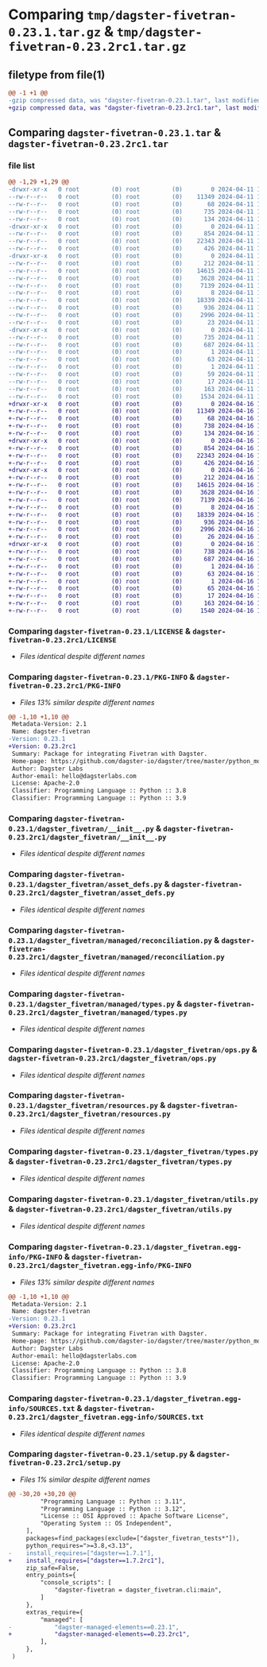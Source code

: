 # Comparing `tmp/dagster-fivetran-0.23.1.tar.gz` & `tmp/dagster-fivetran-0.23.2rc1.tar.gz`

## filetype from file(1)

```diff
@@ -1 +1 @@
-gzip compressed data, was "dagster-fivetran-0.23.1.tar", last modified: Thu Apr 11 18:12:14 2024, max compression
+gzip compressed data, was "dagster-fivetran-0.23.2rc1.tar", last modified: Tue Apr 16 17:57:44 2024, max compression
```

## Comparing `dagster-fivetran-0.23.1.tar` & `dagster-fivetran-0.23.2rc1.tar`

### file list

```diff
@@ -1,29 +1,29 @@
-drwxr-xr-x   0 root         (0) root         (0)        0 2024-04-11 18:12:14.505232 dagster-fivetran-0.23.1/
--rw-r--r--   0 root         (0) root         (0)    11349 2024-04-11 18:04:20.000000 dagster-fivetran-0.23.1/LICENSE
--rw-r--r--   0 root         (0) root         (0)       68 2024-04-11 18:04:20.000000 dagster-fivetran-0.23.1/MANIFEST.in
--rw-r--r--   0 root         (0) root         (0)      735 2024-04-11 18:12:14.505232 dagster-fivetran-0.23.1/PKG-INFO
--rw-r--r--   0 root         (0) root         (0)      134 2024-04-11 18:04:20.000000 dagster-fivetran-0.23.1/README.md
-drwxr-xr-x   0 root         (0) root         (0)        0 2024-04-11 18:12:14.501232 dagster-fivetran-0.23.1/dagster_fivetran/
--rw-r--r--   0 root         (0) root         (0)      854 2024-04-11 18:04:20.000000 dagster-fivetran-0.23.1/dagster_fivetran/__init__.py
--rw-r--r--   0 root         (0) root         (0)    22343 2024-04-11 18:04:20.000000 dagster-fivetran-0.23.1/dagster_fivetran/asset_defs.py
--rw-r--r--   0 root         (0) root         (0)      426 2024-04-11 18:04:20.000000 dagster-fivetran-0.23.1/dagster_fivetran/cli.py
-drwxr-xr-x   0 root         (0) root         (0)        0 2024-04-11 18:12:14.501232 dagster-fivetran-0.23.1/dagster_fivetran/managed/
--rw-r--r--   0 root         (0) root         (0)      212 2024-04-11 18:04:20.000000 dagster-fivetran-0.23.1/dagster_fivetran/managed/__init__.py
--rw-r--r--   0 root         (0) root         (0)    14615 2024-04-11 18:04:20.000000 dagster-fivetran-0.23.1/dagster_fivetran/managed/reconciliation.py
--rw-r--r--   0 root         (0) root         (0)     3628 2024-04-11 18:04:20.000000 dagster-fivetran-0.23.1/dagster_fivetran/managed/types.py
--rw-r--r--   0 root         (0) root         (0)     7139 2024-04-11 18:04:20.000000 dagster-fivetran-0.23.1/dagster_fivetran/ops.py
--rw-r--r--   0 root         (0) root         (0)        8 2024-04-11 18:04:20.000000 dagster-fivetran-0.23.1/dagster_fivetran/py.typed
--rw-r--r--   0 root         (0) root         (0)    18339 2024-04-11 18:04:20.000000 dagster-fivetran-0.23.1/dagster_fivetran/resources.py
--rw-r--r--   0 root         (0) root         (0)      936 2024-04-11 18:04:20.000000 dagster-fivetran-0.23.1/dagster_fivetran/types.py
--rw-r--r--   0 root         (0) root         (0)     2996 2024-04-11 18:04:20.000000 dagster-fivetran-0.23.1/dagster_fivetran/utils.py
--rw-r--r--   0 root         (0) root         (0)       23 2024-04-11 18:04:20.000000 dagster-fivetran-0.23.1/dagster_fivetran/version.py
-drwxr-xr-x   0 root         (0) root         (0)        0 2024-04-11 18:12:14.501232 dagster-fivetran-0.23.1/dagster_fivetran.egg-info/
--rw-r--r--   0 root         (0) root         (0)      735 2024-04-11 18:12:14.000000 dagster-fivetran-0.23.1/dagster_fivetran.egg-info/PKG-INFO
--rw-r--r--   0 root         (0) root         (0)      687 2024-04-11 18:12:14.000000 dagster-fivetran-0.23.1/dagster_fivetran.egg-info/SOURCES.txt
--rw-r--r--   0 root         (0) root         (0)        1 2024-04-11 18:12:14.000000 dagster-fivetran-0.23.1/dagster_fivetran.egg-info/dependency_links.txt
--rw-r--r--   0 root         (0) root         (0)       63 2024-04-11 18:12:14.000000 dagster-fivetran-0.23.1/dagster_fivetran.egg-info/entry_points.txt
--rw-r--r--   0 root         (0) root         (0)        1 2024-04-11 18:12:14.000000 dagster-fivetran-0.23.1/dagster_fivetran.egg-info/not-zip-safe
--rw-r--r--   0 root         (0) root         (0)       59 2024-04-11 18:12:14.000000 dagster-fivetran-0.23.1/dagster_fivetran.egg-info/requires.txt
--rw-r--r--   0 root         (0) root         (0)       17 2024-04-11 18:12:14.000000 dagster-fivetran-0.23.1/dagster_fivetran.egg-info/top_level.txt
--rw-r--r--   0 root         (0) root         (0)      163 2024-04-11 18:12:14.505232 dagster-fivetran-0.23.1/setup.cfg
--rw-r--r--   0 root         (0) root         (0)     1534 2024-04-11 18:04:20.000000 dagster-fivetran-0.23.1/setup.py
+drwxr-xr-x   0 root         (0) root         (0)        0 2024-04-16 17:57:44.223978 dagster-fivetran-0.23.2rc1/
+-rw-r--r--   0 root         (0) root         (0)    11349 2024-04-16 17:50:34.000000 dagster-fivetran-0.23.2rc1/LICENSE
+-rw-r--r--   0 root         (0) root         (0)       68 2024-04-16 17:50:34.000000 dagster-fivetran-0.23.2rc1/MANIFEST.in
+-rw-r--r--   0 root         (0) root         (0)      738 2024-04-16 17:57:44.223978 dagster-fivetran-0.23.2rc1/PKG-INFO
+-rw-r--r--   0 root         (0) root         (0)      134 2024-04-16 17:50:34.000000 dagster-fivetran-0.23.2rc1/README.md
+drwxr-xr-x   0 root         (0) root         (0)        0 2024-04-16 17:57:44.223978 dagster-fivetran-0.23.2rc1/dagster_fivetran/
+-rw-r--r--   0 root         (0) root         (0)      854 2024-04-16 17:50:34.000000 dagster-fivetran-0.23.2rc1/dagster_fivetran/__init__.py
+-rw-r--r--   0 root         (0) root         (0)    22343 2024-04-16 17:50:34.000000 dagster-fivetran-0.23.2rc1/dagster_fivetran/asset_defs.py
+-rw-r--r--   0 root         (0) root         (0)      426 2024-04-16 17:50:34.000000 dagster-fivetran-0.23.2rc1/dagster_fivetran/cli.py
+drwxr-xr-x   0 root         (0) root         (0)        0 2024-04-16 17:57:44.223978 dagster-fivetran-0.23.2rc1/dagster_fivetran/managed/
+-rw-r--r--   0 root         (0) root         (0)      212 2024-04-16 17:50:34.000000 dagster-fivetran-0.23.2rc1/dagster_fivetran/managed/__init__.py
+-rw-r--r--   0 root         (0) root         (0)    14615 2024-04-16 17:50:34.000000 dagster-fivetran-0.23.2rc1/dagster_fivetran/managed/reconciliation.py
+-rw-r--r--   0 root         (0) root         (0)     3628 2024-04-16 17:50:34.000000 dagster-fivetran-0.23.2rc1/dagster_fivetran/managed/types.py
+-rw-r--r--   0 root         (0) root         (0)     7139 2024-04-16 17:50:34.000000 dagster-fivetran-0.23.2rc1/dagster_fivetran/ops.py
+-rw-r--r--   0 root         (0) root         (0)        8 2024-04-16 17:50:34.000000 dagster-fivetran-0.23.2rc1/dagster_fivetran/py.typed
+-rw-r--r--   0 root         (0) root         (0)    18339 2024-04-16 17:50:34.000000 dagster-fivetran-0.23.2rc1/dagster_fivetran/resources.py
+-rw-r--r--   0 root         (0) root         (0)      936 2024-04-16 17:50:34.000000 dagster-fivetran-0.23.2rc1/dagster_fivetran/types.py
+-rw-r--r--   0 root         (0) root         (0)     2996 2024-04-16 17:50:34.000000 dagster-fivetran-0.23.2rc1/dagster_fivetran/utils.py
+-rw-r--r--   0 root         (0) root         (0)       26 2024-04-16 17:50:34.000000 dagster-fivetran-0.23.2rc1/dagster_fivetran/version.py
+drwxr-xr-x   0 root         (0) root         (0)        0 2024-04-16 17:57:44.223978 dagster-fivetran-0.23.2rc1/dagster_fivetran.egg-info/
+-rw-r--r--   0 root         (0) root         (0)      738 2024-04-16 17:57:44.000000 dagster-fivetran-0.23.2rc1/dagster_fivetran.egg-info/PKG-INFO
+-rw-r--r--   0 root         (0) root         (0)      687 2024-04-16 17:57:44.000000 dagster-fivetran-0.23.2rc1/dagster_fivetran.egg-info/SOURCES.txt
+-rw-r--r--   0 root         (0) root         (0)        1 2024-04-16 17:57:44.000000 dagster-fivetran-0.23.2rc1/dagster_fivetran.egg-info/dependency_links.txt
+-rw-r--r--   0 root         (0) root         (0)       63 2024-04-16 17:57:44.000000 dagster-fivetran-0.23.2rc1/dagster_fivetran.egg-info/entry_points.txt
+-rw-r--r--   0 root         (0) root         (0)        1 2024-04-16 17:57:44.000000 dagster-fivetran-0.23.2rc1/dagster_fivetran.egg-info/not-zip-safe
+-rw-r--r--   0 root         (0) root         (0)       65 2024-04-16 17:57:44.000000 dagster-fivetran-0.23.2rc1/dagster_fivetran.egg-info/requires.txt
+-rw-r--r--   0 root         (0) root         (0)       17 2024-04-16 17:57:44.000000 dagster-fivetran-0.23.2rc1/dagster_fivetran.egg-info/top_level.txt
+-rw-r--r--   0 root         (0) root         (0)      163 2024-04-16 17:57:44.227978 dagster-fivetran-0.23.2rc1/setup.cfg
+-rw-r--r--   0 root         (0) root         (0)     1540 2024-04-16 17:50:34.000000 dagster-fivetran-0.23.2rc1/setup.py
```

### Comparing `dagster-fivetran-0.23.1/LICENSE` & `dagster-fivetran-0.23.2rc1/LICENSE`

 * *Files identical despite different names*

### Comparing `dagster-fivetran-0.23.1/PKG-INFO` & `dagster-fivetran-0.23.2rc1/PKG-INFO`

 * *Files 13% similar despite different names*

```diff
@@ -1,10 +1,10 @@
 Metadata-Version: 2.1
 Name: dagster-fivetran
-Version: 0.23.1
+Version: 0.23.2rc1
 Summary: Package for integrating Fivetran with Dagster.
 Home-page: https://github.com/dagster-io/dagster/tree/master/python_modules/libraries/dagster-fivetran
 Author: Dagster Labs
 Author-email: hello@dagsterlabs.com
 License: Apache-2.0
 Classifier: Programming Language :: Python :: 3.8
 Classifier: Programming Language :: Python :: 3.9
```

### Comparing `dagster-fivetran-0.23.1/dagster_fivetran/__init__.py` & `dagster-fivetran-0.23.2rc1/dagster_fivetran/__init__.py`

 * *Files identical despite different names*

### Comparing `dagster-fivetran-0.23.1/dagster_fivetran/asset_defs.py` & `dagster-fivetran-0.23.2rc1/dagster_fivetran/asset_defs.py`

 * *Files identical despite different names*

### Comparing `dagster-fivetran-0.23.1/dagster_fivetran/managed/reconciliation.py` & `dagster-fivetran-0.23.2rc1/dagster_fivetran/managed/reconciliation.py`

 * *Files identical despite different names*

### Comparing `dagster-fivetran-0.23.1/dagster_fivetran/managed/types.py` & `dagster-fivetran-0.23.2rc1/dagster_fivetran/managed/types.py`

 * *Files identical despite different names*

### Comparing `dagster-fivetran-0.23.1/dagster_fivetran/ops.py` & `dagster-fivetran-0.23.2rc1/dagster_fivetran/ops.py`

 * *Files identical despite different names*

### Comparing `dagster-fivetran-0.23.1/dagster_fivetran/resources.py` & `dagster-fivetran-0.23.2rc1/dagster_fivetran/resources.py`

 * *Files identical despite different names*

### Comparing `dagster-fivetran-0.23.1/dagster_fivetran/types.py` & `dagster-fivetran-0.23.2rc1/dagster_fivetran/types.py`

 * *Files identical despite different names*

### Comparing `dagster-fivetran-0.23.1/dagster_fivetran/utils.py` & `dagster-fivetran-0.23.2rc1/dagster_fivetran/utils.py`

 * *Files identical despite different names*

### Comparing `dagster-fivetran-0.23.1/dagster_fivetran.egg-info/PKG-INFO` & `dagster-fivetran-0.23.2rc1/dagster_fivetran.egg-info/PKG-INFO`

 * *Files 13% similar despite different names*

```diff
@@ -1,10 +1,10 @@
 Metadata-Version: 2.1
 Name: dagster-fivetran
-Version: 0.23.1
+Version: 0.23.2rc1
 Summary: Package for integrating Fivetran with Dagster.
 Home-page: https://github.com/dagster-io/dagster/tree/master/python_modules/libraries/dagster-fivetran
 Author: Dagster Labs
 Author-email: hello@dagsterlabs.com
 License: Apache-2.0
 Classifier: Programming Language :: Python :: 3.8
 Classifier: Programming Language :: Python :: 3.9
```

### Comparing `dagster-fivetran-0.23.1/dagster_fivetran.egg-info/SOURCES.txt` & `dagster-fivetran-0.23.2rc1/dagster_fivetran.egg-info/SOURCES.txt`

 * *Files identical despite different names*

### Comparing `dagster-fivetran-0.23.1/setup.py` & `dagster-fivetran-0.23.2rc1/setup.py`

 * *Files 1% similar despite different names*

```diff
@@ -30,20 +30,20 @@
         "Programming Language :: Python :: 3.11",
         "Programming Language :: Python :: 3.12",
         "License :: OSI Approved :: Apache Software License",
         "Operating System :: OS Independent",
     ],
     packages=find_packages(exclude=["dagster_fivetran_tests*"]),
     python_requires=">=3.8,<3.13",
-    install_requires=["dagster==1.7.1"],
+    install_requires=["dagster==1.7.2rc1"],
     zip_safe=False,
     entry_points={
         "console_scripts": [
             "dagster-fivetran = dagster_fivetran.cli:main",
         ]
     },
     extras_require={
         "managed": [
-            "dagster-managed-elements==0.23.1",
+            "dagster-managed-elements==0.23.2rc1",
         ],
     },
 )
```

